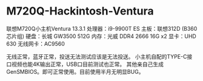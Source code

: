 # M720Q-Hackintosh-Ventura
联想M720Q小主机Ventura 13.3.1
处理器：i9-9900T ES
主板：联想312D (B360芯片组)
硬盘：长城 GW3500 512G
内存：光威 DDR4 2666 16G x2
显卡：UHD 630
无线网卡：AC9560


无线正常，蓝牙正常，投送无法测试应该是无法投送。
小主机自配的TYPE-C接口视频也能4K输出正常，USB口目前测试也正常。
其他亲自己生成GenSMBIOS。即可正常使用。目前使用半月无明显BUG。
